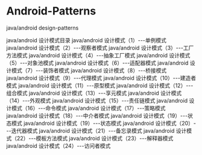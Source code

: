 # Android-Patterns
java/android design-patterns

java/android 设计模式目录
java/android 设计模式（1）---单例模式
java/android 设计模式（2）---观察者模式
java/android 设计模式（3）---工厂方法模式
java/android 设计模式（4）---抽象工厂模式
java/android 设计模式（5）---对象池模式
java/android 设计模式（6）---适配器模式
java/android 设计模式（7）---装饰者模式
java/android 设计模式（8）---桥接模式
java/android 设计模式（9）---代理模式
java/android 设计模式（10）---建造者模式
java/android 设计模式（11）---原型模式
java/android 设计模式（12）---组合模式
java/android 设计模式（13）---享元模式
java/android 设计模式（14）---外观模式
java/android 设计模式（15）---责任链模式
java/android 设计模式（16）---命令模式
java/android 设计模式（17）---策略模式
java/android 设计模式（18）---中介者模式
java/android 设计模式（19）---状态模式
java/android 设计模式（19）---状态模式
java/android 设计模式（20）---迭代器模式
java/android 设计模式（21）---备忘录模式
java/android 设计模式（22）---模板方法模式
java/android 设计模式（23）---解释器模式
java/android 设计模式（24）---访问者模式
